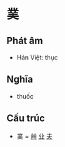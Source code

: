 # 菐

## Phát âm
* Hán Việt: thục

## Nghĩa
* thuốc

## Cấu trúc
* 菐 = [艸](艸.md) [业](业.md) [夫](夫.md)

<script>window.HANZI_FIELD='菐';</script>